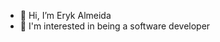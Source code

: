 - 👋 Hi, I’m Eryk Almeida
- 👀 I'm interested in being a software developer

<!---
ErykAO/ErykAO is a ✨ special ✨ repository because its `README.md` (this file) appears on your GitHub profile.
You can click the Preview link to take a look at your changes.
--->
